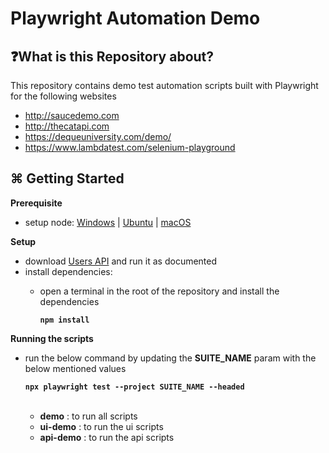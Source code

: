 # Playwright Automation Demo
## ❓What is this Repository about?
This repository contains demo test automation scripts built with Playwright for the following websites
  - http://saucedemo.com
  - http://thecatapi.com
  - https://dequeuniversity.com/demo/
  - https://www.lambdatest.com/selenium-playground

## ⌘ Getting Started
**Prerequisite**
- setup node: [Windows][1] | [Ubuntu][2] | [macOS][3]

**Setup**
- download [Users API](http://github.com/Srinivasaimandi/express-api-demo) and run it as documented
- install dependencies:
  - open a terminal in the root of the repository and install the dependencies

    **```npm install```**



**Running the scripts**
- run the below command by updating the **SUITE_NAME** param with the below mentioned values  

  **```npx playwright test --project SUITE_NAME --headed```**  
  <br>
  - **demo** : to run all scripts
  - **ui-demo** : to run the ui scripts
  - **api-demo** : to run the api scripts  

[1]:https://www.geeksforgeeks.org/install-node-js-on-windows/
[2]:https://www.geeksforgeeks.org/installation-of-node-js-on-linux/
[3]:https://www.geeksforgeeks.org/how-to-install-nodejs-on-macos/
